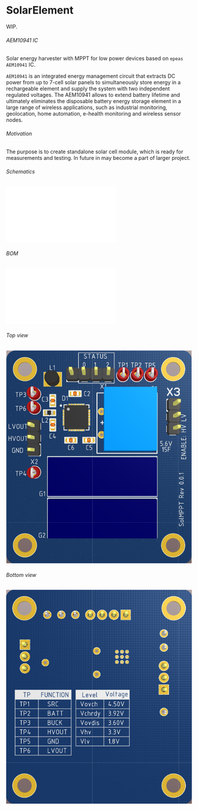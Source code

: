 # SolarElement
WIP.

###### AEM10941 IC
Solar energy harvester with MPPT for low power devices based on `epeas`
`AEM10941` IC.

`AEM10941` is an integrated energy management circuit that extracts DC power
from up to 7-cell solar panels to simultaneously store energy in a
rechargeable element and supply the system with two independent regulated
voltages. The AEM10941 allows to extend battery lifetime and ultimately
eliminates the disposable battery energy storage element in a large range of
wireless applications, such as industrial monitoring, geolocation, home
automation, e-health monitoring and wireless sensor nodes.

###### Motivation
The purpose is to create standalone solar cell module, which is 
ready for measurements and testing. In future in may become a part of larger
project.

###### Schematics

![schematics](hardware/Project%20Outputs%20for%20SolMPPT/schematic.PDF)

###### BOM

![BOM](hardware/Project%20Outputs%20for%20SolMPPT/BOM/Bill%20of%20Materials-SolMPPT.pdf)

###### Top view
![top\_view](/hardware/Images/Top3D.png)

###### Bottom view
![bottom\_view](/hardware/Images/Bottom3D.png)
